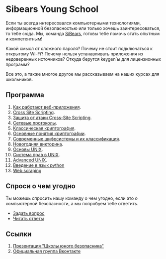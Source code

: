 # Sibears Young School

Если ты всегда интересовался компьютерными технологиями, информационной безопасностью или только хочешь заинтересоваться, то тебе сюда.
Мы, команда [SiBears]((https://vk.com/sibears_tomsk)), готовы тебе помочь стать опытным и компетентным!

Какой смысл от сложного пароля? Почему не стоит подключаться к открытому Wi-Fi? Почему нельзя устанавливать приложения из недоверенных источников? Откуда берутся keygen\`ы для лицензионных программ? 

Все это, а также многое другое мы рассказываем на наших курсах для школьников.

## Программа
1. [Как работают веб-приложения](web/l1.md).
2. [Cross Site Scripting](web/l2.md).
3. [Защита от атаки Cross-Site Scripting](web/l3.md).
4. [Сетевые протоколы](network/l4.md).
5. [Классическая криптография](cryptography/l5.md).
6. [Основные понятия криптографии](cryptography/l6.md).
7. [Современные шифрсистемы и их классификация](cryptography/l7.md).
8. [Новогодняя викторина](fun/l8.md).
9. [Основы UNIX](unix/l9.md).
10. [Система прав в UNIX](unix/l10.md).
11. [Advanced UNIX](unix/l11.md).
12. [Введение в язык python](programming/l1.md)
13. [Web scraping](programming/l2.md)

## Спроси о чем угодно
Ты можешь спросить нашу команду о чем угодно, если это о компьютерной безопасности, а мы попробуем тебе ответить.
* [Задать вопрос](https://github.com/sibears/school/issues)
* [Читать ответы](https://github.com/sibears/school/issues?q=is%3Aissue+is%3Aclosed+sort%3Aupdated-desc)


## Ссылки
1. [Презентация "Школы юного безопасника"](schoolctf.pdf)
2. [Официальная группа Вконтакте](https://vk.com/sibears_school)
